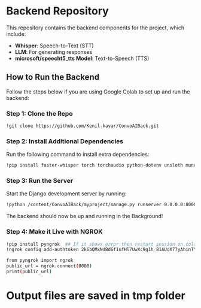 # Backend Repository

This repository contains the backend components for the project, which include:

- **Whisper**: Speech-to-Text (STT)
- **LLM**: For generating responses
- **microsoft/speecht5_tts Model**: Text-to-Speech (TTS)

## How to Run the Backend

Follow the steps below if you are using Google Colab to set up and run the backend:

### Step 1: Clone the Repo
```sh
!git clone https://github.com/Kenil-kavar/ConvoAIBack.git
```

### Step 2: Install Additional Dependencies
Run the following command to install extra dependencies:
```sh
!pip install faster-whisper torch torchaudio python-dotenv unsloth munch TTS Django requests
```

### Step 3: Run the Server
Start the Django development server by running:
```sh
!python /content/ConvoAIBack/myproject/manage.py runserver 0.0.0.0:8000 &> /dev/null &
```

The backend should now be up and running in the Background!

### Step 4: Make it Live with NGROK
```sh
!pip install pyngrok  ## If it shows error then restart session on colab
!ngrok config add-authtoken 2k6bQMxNdBdGf1ufHl7UwXc9g1h_81AUdX77yAhinTYoVDiGG

from pyngrok import ngrok
public_url = ngrok.connect(8000)
print(public_url)
```

# Output files are saved in tmp folder
